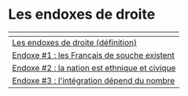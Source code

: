 # Les endoxes de droite



<table data-view="cards"><thead><tr><th></th></tr></thead><tbody><tr><td><a href="les-endoxes-de-droite-definition.md">Les endoxes de droite (définition)</a></td></tr><tr><td><a href="endoxe-1-les-francais-de-souche-existent.md">Endoxe #1 : les Français de souche existent</a></td></tr><tr><td><a href="endoxe-2-la-nation-est-ethnique-et-civique.md">Endoxe #2 : la nation est ethnique et civique</a></td></tr><tr><td><a href="endoxe-3-lintegration-depend-du-nombre.md">Endoxe #3 : l'intégration dépend du nombre</a></td></tr></tbody></table>

